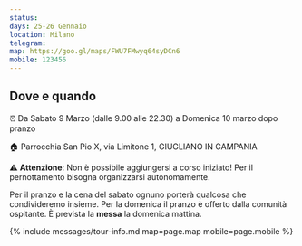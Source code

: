 ```yaml
---
status: 
days: 25-26 Gennaio
location: Milano
telegram:
map: https://goo.gl/maps/FWU7FMwyq64syDCn6
mobile: 123456
---
```

## Dove e quando

⏰  Da Sabato 9 Marzo (dalle 9.00 alle 22.30) a Domenica 10 marzo dopo pranzo

🏠 Parrocchia San Pio X, via Limitone 1, GIUGLIANO IN CAMPANIA

⚠️ **Attenzione**: Non è possibile aggiungersi a corso iniziato! Per il pernottamento bisogna organizzarsi autonomamente.

Per il pranzo e la cena del sabato ognuno porterà qualcosa che condivideremo insieme.  Per la domenica il pranzo è offerto dalla comunità ospitante. È prevista la **messa** la domenica mattina.

{% include messages/tour-info.md map=page.map mobile=page.mobile %}
